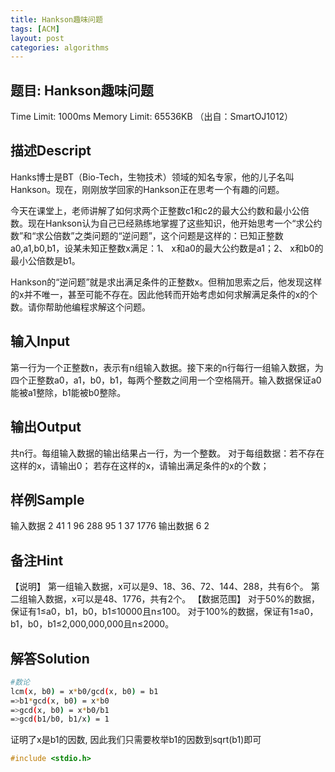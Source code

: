 ```yaml
---
title: Hankson趣味问题
tags: [ACM]
layout: post
categories: algorithms
---
```

## 题目: Hankson趣味问题

Time Limit: 1000ms Memory Limit: 65536KB
（出自：SmartOJ1012）

## 描述Descript

Hanks博士是BT（Bio-Tech，生物技术）领域的知名专家，他的儿子名叫Hankson。现在，刚刚放学回家的Hankson正在思考一个有趣的问题。

今天在课堂上，老师讲解了如何求两个正整数c1和c2的最大公约数和最小公倍数。现在Hankson认为自己已经熟练地掌握了这些知识，他开始思考一个“求公约数”和“求公倍数”之类问题的“逆问题”，这个问题是这样的：已知正整数a0,a1,b0,b1，设某未知正整数x满足：1、 x和a0的最大公约数是a1；2、 x和b0的最小公倍数是b1。

Hankson的“逆问题”就是求出满足条件的正整数x。但稍加思索之后，他发现这样的x并不唯一，甚至可能不存在。因此他转而开始考虑如何求解满足条件的x的个数。请你帮助他编程求解这个问题。 

## 输入Input

第一行为一个正整数n，表示有n组输入数据。接下来的n行每行一组输入数据，为四个正整数a0，a1，b0，b1，每两个整数之间用一个空格隔开。输入数据保证a0能被a1整除，b1能被b0整除。

## 输出Output

共n行。每组输入数据的输出结果占一行，为一个整数。
对于每组数据：若不存在这样的x，请输出0；
若存在这样的x，请输出满足条件的x的个数；

## 样例Sample

输入数据
2
41 1 96 288
95 1 37 1776
输出数据
6
2

## 备注Hint

【说明】 第一组输入数据，x可以是9、18、36、72、144、288，共有6个。 第二组输入数据，x可以是48、1776，共有2个。 【数据范围】 对于50%的数据，保证有1≤a0，b1，b0，b1≤10000且n≤100。 对于100%的数据，保证有1≤a0，b1，b0，b1≤2,000,000,000且n≤2000。

## 解答Solution

``` bash
#数论
lcm(x, b0) = x*b0/gcd(x, b0) = b1
=>b1*gcd(x, b0) = x*b0
=>gcd(x, b0) = x*b0/b1
=>gcd(b1/b0, b1/x) = 1
```
证明了x是b1的因数, 因此我们只需要枚举b1的因数到sqrt(b1)即可

``` c++
#include <stdio.h>
